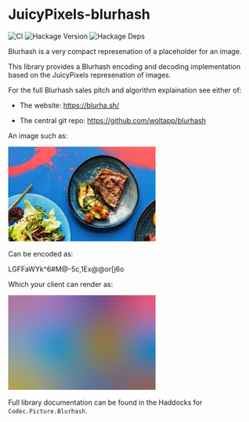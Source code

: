 # JuicyPixels-blurhash

![CI](https://github.com/SamProtas/JuicyPixels-blurhash/workflows/CI/badge.svg)
![Hackage Version](https://img.shields.io/hackage/v/JuicyPixels-blurhash?color=blue)
![Hackage Deps](https://img.shields.io/hackage-deps/v/JuicyPixels-blurhash)


Blurhash is a very compact represenation of a placeholder for an image.

This library provides a Blurhash encoding and decoding implementation based on the JuicyPixels represenation of images.

For the full Blurhash sales pitch and algorithm explaination see either of:

  - The website: <https://blurha.sh/>

  - The central git repo: <https://github.com/woltapp/blurhash>

An image such as:

![example image](docs/example.jpg)

Can be encoded as:

LGFFaWYk^6#M@-5c,1Ex\@\@or[j6o

Which your client can render as:

![example blurred image](docs/blurred.png)


Full library documentation can be found in the Haddocks for `Codec.Picture.Blurhash`.
